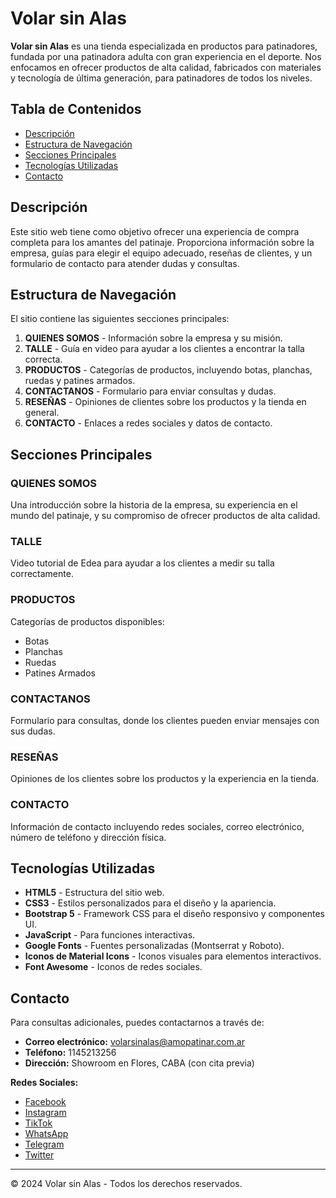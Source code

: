 # Volar sin Alas

**Volar sin Alas** es una tienda especializada en productos para patinadores, fundada por una patinadora adulta con gran experiencia en el deporte. Nos enfocamos en ofrecer productos de alta calidad, fabricados con materiales y tecnología de última generación, para patinadores de todos los niveles.

## Tabla de Contenidos

- [Descripción](#descripción)
- [Estructura de Navegación](#estructura-de-navegación)
- [Secciones Principales](#secciones-principales)
- [Tecnologías Utilizadas](#tecnologías-utilizadas)
- [Contacto](#contacto)

## Descripción

Este sitio web tiene como objetivo ofrecer una experiencia de compra completa para los amantes del patinaje. Proporciona información sobre la empresa, guías para elegir el equipo adecuado, reseñas de clientes, y un formulario de contacto para atender dudas y consultas.

## Estructura de Navegación

El sitio contiene las siguientes secciones principales:

1. **QUIENES SOMOS** - Información sobre la empresa y su misión.
2. **TALLE** - Guía en video para ayudar a los clientes a encontrar la talla correcta.
3. **PRODUCTOS** - Categorías de productos, incluyendo botas, planchas, ruedas y patines armados.
4. **CONTACTANOS** - Formulario para enviar consultas y dudas.
5. **RESEÑAS** - Opiniones de clientes sobre los productos y la tienda en general.
6. **CONTACTO** - Enlaces a redes sociales y datos de contacto.

## Secciones Principales

### QUIENES SOMOS

Una introducción sobre la historia de la empresa, su experiencia en el mundo del patinaje, y su compromiso de ofrecer productos de alta calidad.

### TALLE

Video tutorial de Edea para ayudar a los clientes a medir su talla correctamente.

### PRODUCTOS

Categorías de productos disponibles:

- Botas
- Planchas
- Ruedas
- Patines Armados

### CONTACTANOS

Formulario para consultas, donde los clientes pueden enviar mensajes con sus dudas.

### RESEÑAS

Opiniones de los clientes sobre los productos y la experiencia en la tienda.

### CONTACTO

Información de contacto incluyendo redes sociales, correo electrónico, número de teléfono y dirección física.

## Tecnologías Utilizadas

- **HTML5** - Estructura del sitio web.
- **CSS3** - Estilos personalizados para el diseño y la apariencia.
- **Bootstrap 5** - Framework CSS para el diseño responsivo y componentes UI.
- **JavaScript** - Para funciones interactivas.
- **Google Fonts** - Fuentes personalizadas (Montserrat y Roboto).
- **Iconos de Material Icons** - Iconos visuales para elementos interactivos.
- **Font Awesome** - Iconos de redes sociales.

## Contacto

Para consultas adicionales, puedes contactarnos a través de:

- **Correo electrónico:** volarsinalas@amopatinar.com.ar
- **Teléfono:** 1145213256
- **Dirección:** Showroom en Flores, CABA (con cita previa)

**Redes Sociales:**
- [Facebook](https://www.facebook.com)
- [Instagram](https://www.instagram.com)
- [TikTok](https://www.tiktok.com)
- [WhatsApp](https://wa.me/)
- [Telegram](https://telegram.org)
- [Twitter](https://www.twitter.com)

---

© 2024 Volar sin Alas - Todos los derechos reservados.
